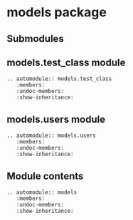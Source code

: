 # models package

## Submodules

## models.test_class module

```{eval-rst}
.. automodule:: models.test_class
   :members:
   :undoc-members:
   :show-inheritance:
```

## models.users module

```{eval-rst}
.. automodule:: models.users
   :members:
   :undoc-members:
   :show-inheritance:
```

## Module contents

```{eval-rst}
.. automodule:: models
   :members:
   :undoc-members:
   :show-inheritance:
```
